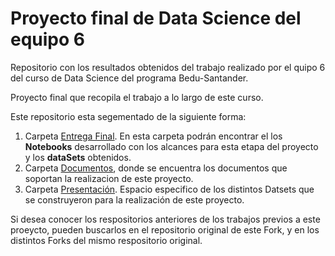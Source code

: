# Proyecto final de Data Science del equipo 6

Repositorio con los resultados obtenidos del trabajo realizado por el quipo 6 del curso de Data Science del programa Bedu-Santander.

Proyecto final que recopila el trabajo a lo largo de este curso. 

Este repositorio esta segementado de la siguiente forma:

1. Carpeta [Entrega Final](https://github.com/DrMalvavisco/final_project-ds_santander-f3-team6-machine_learning_in_Python/tree/main/Entrega_Final_Procesamiento_DanielTapia_LuisZanabria_NorbertoPena_HaroldVasquez). En esta carpeta podrán encontrar el los **Notebooks**  desarrollado con los alcances para esta etapa del proyecto y los **dataSets** obtenidos.
2. Carpeta [Documentos](https://github.com/DrMalvavisco/final_project-ds_santander-f3-team6-machine_learning_in_Python/tree/main/documents), donde se encuentra los documentos que soportan la realizacion de este proyecto.
3. Carpeta [Presentación](http://www.limni.net). Espacio especifico de los distintos Datsets que se construyeron para la realización de este proyecto.

Si desea conocer los respositorios anteriores de los trabajos previos a este proeycto, pueden buscarlos en el repositorio original de este Fork, y en los distintos Forks del mismo respositorio original.
